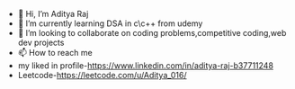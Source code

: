 - 👋 Hi, I’m Aditya Raj
- 🌱 I’m currently learning DSA in c\c++ from udemy
- 💞️ I’m looking to collaborate on coding problems,competitive coding,web dev projects
- 📫 How to reach me
- my liked in profile-https://www.linkedin.com/in/aditya-raj-b37711248
- Leetcode-https://leetcode.com/u/Aditya_016/

<!---
Adityaraj016/Adityaraj016 is a ✨ special ✨ repository because its `README.md` (this file) appears on your GitHub profile.
You can click the Preview link to take a look at your changes.
--->
